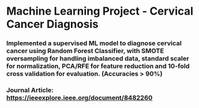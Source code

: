 # Machine Learning Project - Cervical Cancer Diagnosis
### Implemented a supervised ML model to diagnose cervical cancer using Random Forest Classifier, with SMOTE oversampling for handling imbalanced data, standard scaler for normalization, PCA/RFE for feature reduction and 10-fold cross validation for evaluation. (Accuracies > 90%)
### Journal Article: https://ieeexplore.ieee.org/document/8482260
